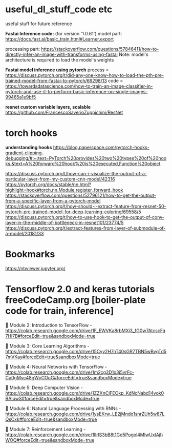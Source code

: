 # useful_dl_stuff_code etc
useful stuff for future reference


**Fastai Inference code:** (for version '1.0.61') 
model part: https://docs.fast.ai/basic_train.html#Learner.export

processing part: https://stackoverflow.com/questions/57846411/how-to-directly-infer-an-image-with-transforms-using-fastai
Note: model's architecture is required to load the model's weights

**Fastai model inference using pytorch**
process = https://discuss.pytorch.org/t/did-any-one-know-how-to-load-the-pth-pre-trained-model-from-fastai-to-pytorch/69298/13
code = https://towardsdatascience.com/how-to-train-an-image-classifier-in-pytorch-and-use-it-to-perform-basic-inference-on-single-images-99465a1e9bf5

**resnet custom variable layers, scalable**
https://github.com/FrancescoSaverioZuppichini/ResNet

# torch hooks
**understanding hooks** https://blog.paperspace.com/pytorch-hooks-gradient-clipping-debugging/#:~:text=PyTorch%20provides%20two%20types%20of%20hooks.&text=A%20forward%20hook%20is%20executed,Function%20object

https://discuss.pytorch.org/t/how-can-i-visualize-the-output-of-a-particular-layer-from-my-custom-cnn-model/42316
https://pytorch.org/docs/stable/nn.html?highlight=hook#torch.nn.Module.register_forward_hook
https://stackoverflow.com/questions/52796121/how-to-get-the-output-from-a-specific-layer-from-a-pytorch-model
https://discuss.pytorch.org/t/how-should-i-extract-feature-from-resnet-50-pytorch-pre-trained-model-for-deep-learning-coloring/69558/5
https://discuss.pytorch.org/t/how-to-use-hook-to-get-the-output-of-conv-layer-in-the-middle-of-bottleneck-in-resnet101/23774/5
https://discuss.pytorch.org/t/extract-features-from-layer-of-submodule-of-a-model/20181/33


# Bookmarks
https://nbviewer.jupyter.org/


# Tensorflow 2.0 and keras tutorials freeCodeCamp.org [boiler-plate code for train, inference]

📕 Module 2: Introduction to TensorFlow - https://colab.research.google.com/drive/1F_EWVKa8rbMXi3_fG0w7AtcscFq7Hi7B#forceEdit=true&sandboxMode=true

📗 Module 3: Core Learning Algorithms - https://colab.research.google.com/drive/15Cyy2H7nT40sGR7TBN5wBvgTd57mVKay#forceEdit=true&sandboxMode=true

📘 Module 4: Neural Networks with TensorFlow - https://colab.research.google.com/drive/1m2cg3D1x3j5vrFc-Cu0gMvc48gWyCOuG#forceEdit=true&sandboxMode=true

📙 Module 5: Deep Computer Vision -https://colab.research.google.com/drive/1ZZXnCjFEOkp_KdNcNabd14yok0BAIuwS#forceEdit=true&sandboxMode=true

📔 Module 6: Natural Language Processing with RNNs - https://colab.research.google.com/drive/1ysEKrw_LE2jMndo1snrZUh5w87LQsCxk#forceEdit=true&sandboxMode=true

📒 Module 7: Reinforcement Learning - https://colab.research.google.com/drive/1IlrlS3bB8t1Gd5Pogol4MIwUxlAjhWOQ#forceEdit=true&sandboxMode=true
